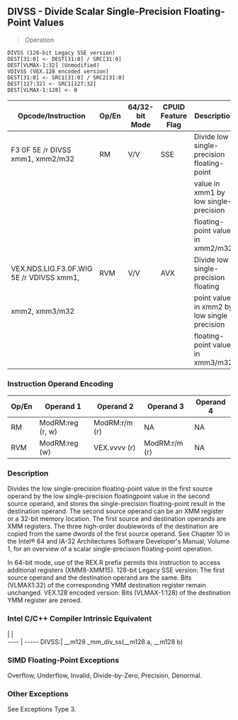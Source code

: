 ## DIVSS - Divide Scalar Single-Precision Floating-Point Values

> Operation

``` slim
DIVSS (128-bit Legacy SSE version)
DEST[31:0] <- DEST[31:0] / SRC[31:0]
DEST[VLMAX-1:32] (Unmodified)
VDIVSS (VEX.128 encoded version)
DEST[31:0] <- SRC1[31:0] / SRC2[31:0]
DEST[127:32] <- SRC1[127:32]
DEST[VLMAX-1:128] <- 0

```

 Opcode/Instruction                      | Op/En| 64/32-bit Mode| CPUID Feature Flag| Description                                
 ---  | --- | --- | --- | ---
 F3 0F 5E /r DIVSS xmm1, xmm2/m32        | RM   | V/V           | SSE               | Divide low single-precision floating-point 
                                         |      |               |                   | value in xmm1 by low single-precision      
                                         |      |               |                   | floating-point value in xmm2/m32.          
 VEX.NDS.LIG.F3.0F.WIG 5E /r VDIVSS xmm1,| RVM  | V/V           | AVX               | Divide low single-precision floating       
 xmm2, xmm3/m32                          |      |               |                   | point value in xmm2 by low single precision
                                         |      |               |                   | floating-point value in xmm3/m32.          

### Instruction Operand Encoding
 Op/En| Operand 1       | Operand 2    | Operand 3    | Operand 4
 ---  | --- | --- | --- | ---
 RM   | ModRM:reg (r, w)| ModRM:r/m (r)| NA           | NA       
 RVM  | ModRM:reg (w)   | VEX.vvvv (r) | ModRM:r/m (r)| NA       

### Description
Divides the low single-precision floating-point value in the first source operand
by the low single-precision floatingpoint value in the second source operand,
and stores the single-precision floating-point result in the destination operand.
The second source operand can be an XMM register or a 32-bit memory location.
The first source and destination operands are XMM registers. The three high-order
doublewords of the destination are copied from the same dwords of the first
source operand. See Chapter 10 in the Intel® 64 and IA-32 Architectures Software
Developer's Manual, Volume 1, for an overview of a scalar single-precision floating-point
operation.

In 64-bit mode, use of the REX.R prefix permits this instruction to access additional
registers (XMM8-XMM15). 128-bit Legacy SSE version: The first source operand
and the destination operand are the same. Bits (VLMAX1:32) of the corresponding
YMM destination register remain unchanged. VEX.128 encoded version: Bits (VLMAX-1:128)
of the destination YMM register are zeroed.



### Intel C/C++ Compiler Intrinsic Equivalent
   | |  
---- | -----
 DIVSS:| __m128 _mm_div_ss(__m128 a, __m128 b)

### SIMD Floating-Point Exceptions
Overflow, Underflow, Invalid, Divide-by-Zero, Precision, Denormal.


### Other Exceptions
See Exceptions Type 3.
